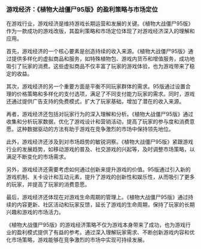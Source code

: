 ### 游戏经济：《植物大战僵尸95版》的盈利策略与市场定位

在游戏行业，游戏经济是维持游戏长期运营和发展的关键。《植物大战僵尸95版》作为一款成功的游戏改版，其盈利策略和市场定位体现了对游戏经济深入的理解和应用。

首先，游戏经济的一个核心要素是创造持续的收入来源。《植物大战僵尸95版》通过提供多样化的虚拟商品和服务，如特殊植物包、游戏内货币和增值服务，成功地吸引了玩家的消费。这些虚拟商品不仅丰富了玩家的游戏体验，也为游戏带来了稳定的收益。

其次，游戏经济的另一个重要方面是平衡不同玩家群体的需求。95版通过设置合理的价格策略和多样化的支付选项，满足了不同支付能力玩家的需求。同时，游戏还通过提供广告支持的免费模式，扩大了玩家基础，增加了潜在的收入来源。

再者，游戏经济还包括对玩家行为的深入理解和分析。《植物大战僵尸95版》通过收集和分析玩家数据，优化了游戏设计和营销活动，提高了玩家的参与度和消费意愿。这种数据驱动的方法有助于游戏在竞争激烈的市场中保持领先地位。

此外，游戏经济还涉及到对市场趋势的敏锐洞察。《植物大战僵尸95版》紧跟游戏行业的发展趋势，如移动游戏的普及、社交游戏的兴起等，及时调整市场策略，以满足不断变化的市场需求。

另外，游戏经济还需要考虑如何通过创新来提升游戏的价值。95版通过引入新的游戏机制、关卡设计和互动元素，提升了游戏的创新性和娱乐性，从而吸引了更多的玩家，并提高了玩家的消费意愿。

最后，游戏经济还体现在对游戏生命周期的管理上。《植物大战僵尸95版》通过持续的内容更新、社区活动和玩家反馈，延长了游戏的生命周期，保持了玩家的长期兴趣和游戏的市场活力。

《植物大战僵尸95版》的游戏经济策略不仅为游戏本身带来了成功，也为游戏行业的盈利模式提供了有益的参考。通过深入理解玩家需求、不断创新游戏内容和优化市场策略，游戏能够在竞争激烈的市场中实现可持续发展。